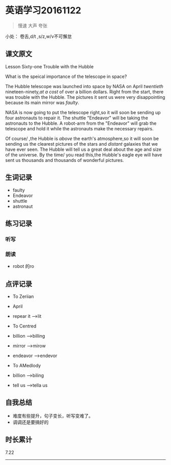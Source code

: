 # 英语学习20161122

> 慢速 大声 夸张

小处： 卷舌,d/t ,s/z,w/v不可懈怠

## 课文原文

Lesson Sixty-one Trouble with the Hubble

What is the speical importance of the telescope in space?

The Hubble telescope was launched into space by NASA on April _twentieth_ nineteen-ninety,_at a cost_ of over a billion dollars.
Right from the start, there was trouble with the Hubble.
The pictures it sent us were very disappointing because its main mirror was _faulty_.

NASA is now going to put the telescope right\,so it will soon  be sending up  four astronauts to repair it.
The shuttle "Endeavor" will be taking the astronauts to the Hubble.
A robot-arm from the "Endeavor" will grab the telescope and hold it while the astronauts make the necessary repairs.

Of course/ ,the Hubble is _above_ the earth's  atmosphere,so it will soon be sending us the clearest pictures of the stars and _distant_ galaxies that we have ever seen.
The Hubble will tell us a great deal about the age  and size  of the universe.
By the time/  you read this\,the Hubble's eagle eye will have  sent us thousands and thousands of wonderful pictures. 

## 生词记录
* faulty
* Endeavor
* shuttle
* astronaut

## 练习记录

### 听写

### 朗读
* robot 的ro

## 点评记录

* To Zeriian 
 * April
 * repear it  -->lit

* To Centred
 * billion  -->billing
 * mirror  -->mirow 
 * endeavor -->endevor

* To AMedlody
 * billion -->biling
 * tell us -->tella us

## 自我总结
* 难度有些提升，句子变长，听写变难了。
* 调调还是要搞好的

## 时长累计
7.22

---
